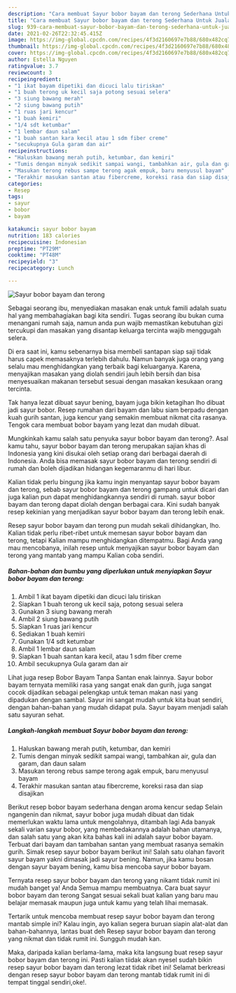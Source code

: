 ```yaml
---
description: "Cara membuat Sayur bobor bayam dan terong Sederhana Untuk Jualan"
title: "Cara membuat Sayur bobor bayam dan terong Sederhana Untuk Jualan"
slug: 939-cara-membuat-sayur-bobor-bayam-dan-terong-sederhana-untuk-jualan
date: 2021-02-26T22:32:45.415Z
image: https://img-global.cpcdn.com/recipes/4f3d2160697e7b88/680x482cq70/sayur-bobor-bayam-dan-terong-foto-resep-utama.jpg
thumbnail: https://img-global.cpcdn.com/recipes/4f3d2160697e7b88/680x482cq70/sayur-bobor-bayam-dan-terong-foto-resep-utama.jpg
cover: https://img-global.cpcdn.com/recipes/4f3d2160697e7b88/680x482cq70/sayur-bobor-bayam-dan-terong-foto-resep-utama.jpg
author: Estella Nguyen
ratingvalue: 3.7
reviewcount: 3
recipeingredient:
- "1 ikat bayam dipetiki dan dicuci lalu tiriskan"
- "1 buah terong uk kecil saja potong sesuai selera"
- "3 siung bawang merah"
- "2 siung bawang putih"
- "1 ruas jari kencur"
- "1 buah kemiri"
- "1/4 sdt ketumbar"
- "1 lembar daun salam"
- "1 buah santan kara kecil atau 1 sdm fiber creme"
- "secukupnya Gula garam dan air"
recipeinstructions:
- "Haluskan bawang merah putih, ketumbar, dan kemiri"
- "Tumis dengan minyak sedikit sampai wangi, tambahkan air, gula dan garam, dan daun salam"
- "Masukan terong rebus sampe terong agak empuk, baru menyusul bayam"
- "Terakhir masukan santan atau fibercreme, koreksi rasa dan siap disajikan"
categories:
- Resep
tags:
- sayur
- bobor
- bayam

katakunci: sayur bobor bayam 
nutrition: 183 calories
recipecuisine: Indonesian
preptime: "PT29M"
cooktime: "PT48M"
recipeyield: "3"
recipecategory: Lunch

---
```



![Sayur bobor bayam dan terong](https://img-global.cpcdn.com/recipes/4f3d2160697e7b88/680x482cq70/sayur-bobor-bayam-dan-terong-foto-resep-utama.jpg)

Sebagai seorang ibu, menyediakan masakan enak untuk famili adalah suatu hal yang membahagiakan bagi kita sendiri. Tugas seorang ibu bukan cuma menangani rumah saja, namun anda pun wajib memastikan kebutuhan gizi tercukupi dan masakan yang disantap keluarga tercinta wajib menggugah selera.

Di era  saat ini, kamu sebenarnya bisa membeli santapan siap saji tidak harus capek memasaknya terlebih dahulu. Namun banyak juga orang yang selalu mau menghidangkan yang terbaik bagi keluarganya. Karena, menyajikan masakan yang diolah sendiri jauh lebih bersih dan bisa menyesuaikan makanan tersebut sesuai dengan masakan kesukaan orang tercinta. 

Tak hanya lezat dibuat sayur bening, bayam juga bikin ketagihan lho dibuat jadi sayur bobor. Resep rumahan dari bayam dan labu siam berpadu dengan kuah gurih santan, juga kencur yang semakin membuat nikmat cita rasanya. Tengok cara membuat bobor bayam yang lezat dan mudah dibuat.

Mungkinkah kamu salah satu penyuka sayur bobor bayam dan terong?. Asal kamu tahu, sayur bobor bayam dan terong merupakan sajian khas di Indonesia yang kini disukai oleh setiap orang dari berbagai daerah di Indonesia. Anda bisa memasak sayur bobor bayam dan terong sendiri di rumah dan boleh dijadikan hidangan kegemaranmu di hari libur.

Kalian tidak perlu bingung jika kamu ingin menyantap sayur bobor bayam dan terong, sebab sayur bobor bayam dan terong gampang untuk dicari dan juga kalian pun dapat menghidangkannya sendiri di rumah. sayur bobor bayam dan terong dapat diolah dengan berbagai cara. Kini sudah banyak resep kekinian yang menjadikan sayur bobor bayam dan terong lebih enak.

Resep sayur bobor bayam dan terong pun mudah sekali dihidangkan, lho. Kalian tidak perlu ribet-ribet untuk memesan sayur bobor bayam dan terong, tetapi Kalian mampu menghidangkan ditempatmu. Bagi Anda yang mau mencobanya, inilah resep untuk menyajikan sayur bobor bayam dan terong yang mantab yang mampu Kalian coba sendiri.

<!--inarticleads1-->

##### Bahan-bahan dan bumbu yang diperlukan untuk menyiapkan Sayur bobor bayam dan terong:

1. Ambil 1 ikat bayam dipetiki dan dicuci lalu tiriskan
1. Siapkan 1 buah terong uk kecil saja, potong sesuai selera
1. Gunakan 3 siung bawang merah
1. Ambil 2 siung bawang putih
1. Siapkan 1 ruas jari kencur
1. Sediakan 1 buah kemiri
1. Gunakan 1/4 sdt ketumbar
1. Ambil 1 lembar daun salam
1. Siapkan 1 buah santan kara kecil, atau 1 sdm fiber creme
1. Ambil secukupnya Gula garam dan air


Lihat juga resep Bobor Bayam Tanpa Santan enak lainnya. Sayur bobor bayam ternyata memiliki rasa yang sangat enak dan gurih, juga sangat cocok dijadikan sebagai pelengkap untuk teman makan nasi yang dipadukan dengan sambal. Sayur ini sangat mudah untuk kita buat sendiri, dengan bahan-bahan yang mudah didapat pula. Sayur bayam menjadi salah satu sayuran sehat. 

<!--inarticleads2-->

##### Langkah-langkah membuat Sayur bobor bayam dan terong:

1. Haluskan bawang merah putih, ketumbar, dan kemiri
1. Tumis dengan minyak sedikit sampai wangi, tambahkan air, gula dan garam, dan daun salam
1. Masukan terong rebus sampe terong agak empuk, baru menyusul bayam
1. Terakhir masukan santan atau fibercreme, koreksi rasa dan siap disajikan


Berikut resep bobor bayam sederhana dengan aroma kencur sedap Selain ngangenin dan nikmat, sayur bobor juga mudah dibuat dan tidak memerlukan waktu lama untuk mengolahnya, ditambah lagi Ada banyak sekali varian sayur bobor, yang membedakannya adalah bahan utamanya, dan salah satu yang akan kita bahas kali ini adalah sayur bobor bayam. Terbuat dari bayam dan tambahan santan yang membuat rasanya semakin gurih. Simak resep sayur bobor bayam berikut ini! Salah satu olahan favorit sayur bayam yakni dimasak jadi sayur bening. Namun, jika kamu bosan dengan sayur bayam bening, kamu bisa mencoba sayur bobor bayam. 

Ternyata resep sayur bobor bayam dan terong yang nikamt tidak rumit ini mudah banget ya! Anda Semua mampu membuatnya. Cara buat sayur bobor bayam dan terong Sangat sesuai sekali buat kalian yang baru mau belajar memasak maupun juga untuk kamu yang telah lihai memasak.

Tertarik untuk mencoba membuat resep sayur bobor bayam dan terong mantab simple ini? Kalau ingin, ayo kalian segera buruan siapin alat-alat dan bahan-bahannya, lantas buat deh Resep sayur bobor bayam dan terong yang nikmat dan tidak rumit ini. Sungguh mudah kan. 

Maka, daripada kalian berlama-lama, maka kita langsung buat resep sayur bobor bayam dan terong ini. Pasti kalian tiidak akan nyesel sudah bikin resep sayur bobor bayam dan terong lezat tidak ribet ini! Selamat berkreasi dengan resep sayur bobor bayam dan terong mantab tidak rumit ini di tempat tinggal sendiri,oke!.

